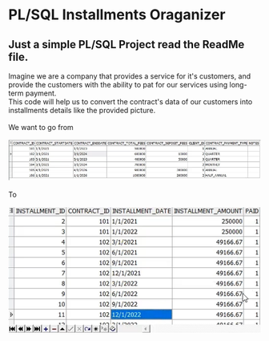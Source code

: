 # PL/SQL Installments Oraganizer
 ## Just a simple PL/SQL Project read the ReadMe file.
 
 Imagine we are a company that provides a service for it's customers, and provide the customers with the ability to pat for our services using long-term payment.<br>
 This code will help us to convert the contract's data of our customers into installments details like the provided picture.<br><br>
We want to go from <br><br>
![Contracts Table](./Contracts.png)<br><br>
To <br><br>
![Installments Table](./Installments.png)